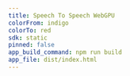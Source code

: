 ```yaml
---
title: Speech To Speech WebGPU
colorFrom: indigo
colorTo: red
sdk: static
pinned: false
app_build_command: npm run build
app_file: dist/index.html
---
```

